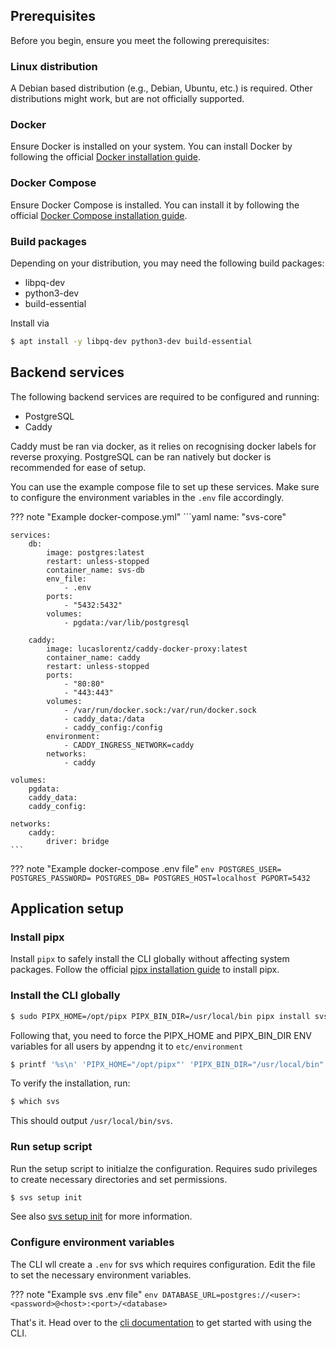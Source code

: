 ## Prerequisites

Before you begin, ensure you meet the following prerequisites:

### Linux distribution

A Debian based distribution (e.g., Debian, Ubuntu, etc.) is required. Other distributions might work, but are not officially supported.

### Docker

Ensure Docker is installed on your system. You can install Docker by following the official [Docker installation guide](https://docs.docker.com/engine/install/).

### Docker Compose

Ensure Docker Compose is installed. You can install it by following the official [Docker Compose installation guide](https://docs.docker.com/compose/install/).

### Build packages

Depending on your distribution, you may need the following build packages:
- libpq-dev
- python3-dev
- build-essential

Install via
```bash
$ apt install -y libpq-dev python3-dev build-essential
```

## Backend services

The following backend services are required to be configured and running:
 - PostgreSQL
 - Caddy

Caddy must be ran via docker, as it relies on recognising docker labels for reverse proxying. PostgreSQL can be ran natively but docker is recommended for ease of setup.

You can use the example compose file to set up these services. Make sure to configure the environment variables in the `.env` file accordingly.

??? note "Example docker-compose.yml"
    ```yaml
    name: "svs-core"

    services:
        db:
            image: postgres:latest
            restart: unless-stopped
            container_name: svs-db
            env_file:
                - .env
            ports:
                - "5432:5432"
            volumes:
                - pgdata:/var/lib/postgresql

        caddy:
            image: lucaslorentz/caddy-docker-proxy:latest
            container_name: caddy
            restart: unless-stopped
            ports:
                - "80:80"
                - "443:443"
            volumes:
                - /var/run/docker.sock:/var/run/docker.sock
                - caddy_data:/data
                - caddy_config:/config
            environment:
                - CADDY_INGRESS_NETWORK=caddy
            networks:
                - caddy

    volumes:
        pgdata:
        caddy_data:
        caddy_config:

    networks:
        caddy:
            driver: bridge
    ```

??? note "Example docker-compose .env file"
    ```env
    POSTGRES_USER=
    POSTGRES_PASSWORD=
    POSTGRES_DB=
    POSTGRES_HOST=localhost
    PGPORT=5432
    ```

## Application setup

### Install pipx

Install `pipx` to safely install the CLI globally without affecting system packages. Follow the official [pipx installation guide](https://pipx.pypa.io/stable/) to install pipx.

### Install the CLI globally

```bash
$ sudo PIPX_HOME=/opt/pipx PIPX_BIN_DIR=/usr/local/bin pipx install svs_core
```

Following that, you need to force the PIPX_HOME and PIPX_BIN_DIR ENV variables for all users by appendng it to `etc/environment`

```bash
$ printf '%s\n' 'PIPX_HOME="/opt/pipx"' 'PIPX_BIN_DIR="/usr/local/bin"' | sudo tee -a /etc/environment
```

To verify the installation, run:

```bash
$ which svs
```

This should output `/usr/local/bin/svs`.

### Run setup script
Run the setup script to initialze the configuration. Requires sudo privileges to create necessary directories and set permissions.


```bash
$ svs setup init
```

See also [svs setup init](../cli.md#svs-setup-init) for more information.

### Configure environment variables
The CLI wll create a `.env` for svs which requires configuration. Edit the file to set the necessary environment variables.

??? note "Example svs .env file"
    ```env
    DATABASE_URL=postgres://<user>:<password>@<host>:<port>/<database>
    ```


That's it. Head over to the [cli documentation](../cli.md) to get started with using the CLI.
